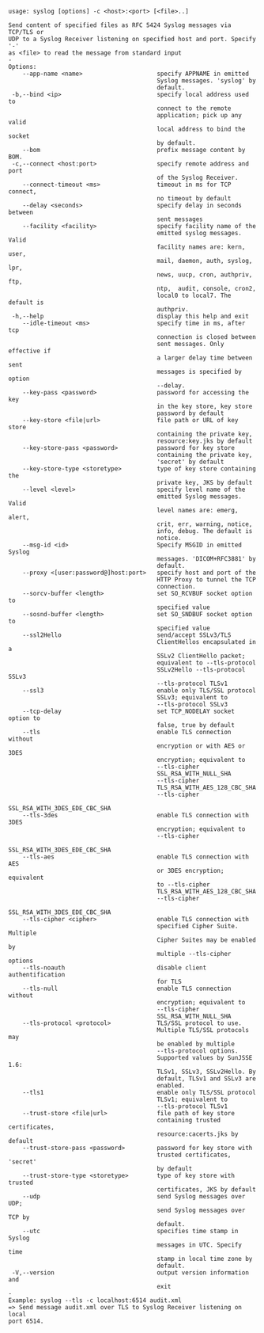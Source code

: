     usage: syslog [options] -c <host>:<port> [<file>..]
    
    Send content of specified files as RFC 5424 Syslog messages via TCP/TLS or
    UDP to a Syslog Receiver listening on specified host and port. Specify '-'
    as <file> to read the message from standard input
    -
    Options:
        --app-name <name>                     specify APPNAME in emitted
                                              Syslog messages. 'syslog' by
                                              default.
     -b,--bind <ip>                           specify local address used to
                                              connect to the remote
                                              application; pick up any valid
                                              local address to bind the socket
                                              by default.
        --bom                                 prefix message content by BOM.
     -c,--connect <host:port>                 specify remote address and port
                                              of the Syslog Receiver.
        --connect-timeout <ms>                timeout in ms for TCP connect,
                                              no timeout by default
        --delay <seconds>                     specify delay in seconds between
                                              sent messages
        --facility <facility>                 specify facility name of the
                                              emitted syslog messages. Valid
                                              facility names are: kern, user,
                                              mail, daemon, auth, syslog, lpr,
                                              news, uucp, cron, authpriv, ftp,
                                              ntp,  audit, console, cron2,
                                              local0 to local7. The default is
                                              authpriv.
     -h,--help                                display this help and exit
        --idle-timeout <ms>                   specify time in ms, after tcp
                                              connection is closed between
                                              sent messages. Only effective if
                                              a larger delay time between sent
                                              messages is specified by option
                                              --delay.
        --key-pass <password>                 password for accessing the key
                                              in the key store, key store
                                              password by default
        --key-store <file|url>                file path or URL of key store
                                              containing the private key,
                                              resource:key.jks by default
        --key-store-pass <password>           password for key store
                                              containing the private key,
                                              'secret' by default
        --key-store-type <storetype>          type of key store containing the
                                              private key, JKS by default
        --level <level>                       specify level name of the
                                              emitted Syslog messages. Valid
                                              level names are: emerg, alert,
                                              crit, err, warning, notice,
                                              info, debug. The default is
                                              notice.
        --msg-id <id>                         Specify MSGID in emitted Syslog
                                              messages. 'DICOM+RFC3881' by
                                              default.
        --proxy <[user:password@]host:port>   specify host and port of the
                                              HTTP Proxy to tunnel the TCP
                                              connection.
        --sorcv-buffer <length>               set SO_RCVBUF socket option to
                                              specified value
        --sosnd-buffer <length>               set SO_SNDBUF socket option to
                                              specified value
        --ssl2Hello                           send/accept SSLv3/TLS
                                              ClientHellos encapsulated in a
                                              SSLv2 ClientHello packet;
                                              equivalent to --tls-protocol
                                              SSLv2Hello --tls-protocol SSLv3
                                              --tls-protocol TLSv1
        --ssl3                                enable only TLS/SSL protocol
                                              SSLv3; equivalent to
                                              --tls-protocol SSLv3
        --tcp-delay                           set TCP_NODELAY socket option to
                                              false, true by default
        --tls                                 enable TLS connection without
                                              encryption or with AES or 3DES
                                              encryption; equivalent to
                                              --tls-cipher
                                              SSL_RSA_WITH_NULL_SHA
                                              --tls-cipher
                                              TLS_RSA_WITH_AES_128_CBC_SHA
                                              --tls-cipher
                                              SSL_RSA_WITH_3DES_EDE_CBC_SHA
        --tls-3des                            enable TLS connection with 3DES
                                              encryption; equivalent to
                                              --tls-cipher
                                              SSL_RSA_WITH_3DES_EDE_CBC_SHA
        --tls-aes                             enable TLS connection with AES
                                              or 3DES encryption; equivalent
                                              to --tls-cipher
                                              TLS_RSA_WITH_AES_128_CBC_SHA
                                              --tls-cipher
                                              SSL_RSA_WITH_3DES_EDE_CBC_SHA
        --tls-cipher <cipher>                 enable TLS connection with
                                              specified Cipher Suite. Multiple
                                              Cipher Suites may be enabled by
                                              multiple --tls-cipher options
        --tls-noauth                          disable client authentification
                                              for TLS
        --tls-null                            enable TLS connection without
                                              encryption; equivalent to
                                              --tls-cipher
                                              SSL_RSA_WITH_NULL_SHA
        --tls-protocol <protocol>             TLS/SSL protocol to use.
                                              Multiple TLS/SSL protocols may
                                              be enabled by multiple
                                              --tls-protocol options.
                                              Supported values by SunJSSE 1.6:
                                              TLSv1, SSLv3, SSLv2Hello. By
                                              default, TLSv1 and SSLv3 are
                                              enabled.
        --tls1                                enable only TLS/SSL protocol
                                              TLSv1; equivalent to
                                              --tls-protocol TLSv1
        --trust-store <file|url>              file path of key store
                                              containing trusted certificates,
                                              resource:cacerts.jks by default
        --trust-store-pass <password>         password for key store with
                                              trusted certificates, 'secret'
                                              by default
        --trust-store-type <storetype>        type of key store with trusted
                                              certificates, JKS by default
        --udp                                 send Syslog messages over UDP;
                                              send Syslog messages over TCP by
                                              default.
        --utc                                 specifies time stamp in Syslog
                                              messages in UTC. Specify time
                                              stamp in local time zone by
                                              default.
     -V,--version                             output version information and
                                              exit
    -
    Example: syslog --tls -c localhost:6514 audit.xml
    => Send message audit.xml over TLS to Syslog Receiver listening on local
    port 6514.
